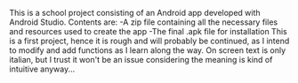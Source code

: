 This is a school project consisting of an Android app developed with Android Studio.
Contents are:
              -A zip file containing all the necessary files and resources used to create the app
              -The final .apk file for installation
This is a first project, hence it is rough and will probably be continued, as I intend to modify and add functions as I learn along the way.
On screen text is only italian, but I trust it won't be an issue considering the meaning is kind of intuitive anyway...
